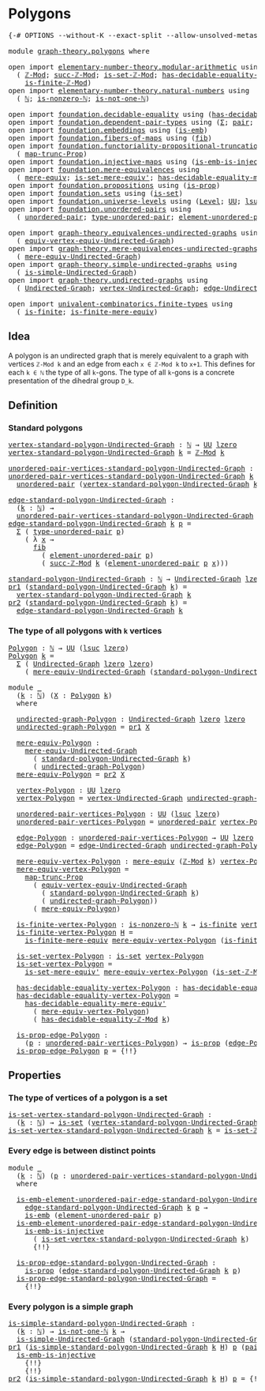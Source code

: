 # Polygons

<pre class="Agda"><a id="21" class="Symbol">{-#</a> <a id="25" class="Keyword">OPTIONS</a> <a id="33" class="Pragma">--without-K</a> <a id="45" class="Pragma">--exact-split</a> <a id="59" class="Pragma">--allow-unsolved-metas</a> <a id="82" class="Symbol">#-}</a>

<a id="87" class="Keyword">module</a> <a id="94" href="graph-theory.polygons.html" class="Module">graph-theory.polygons</a> <a id="116" class="Keyword">where</a>

<a id="123" class="Keyword">open</a> <a id="128" class="Keyword">import</a> <a id="135" href="elementary-number-theory.modular-arithmetic.html" class="Module">elementary-number-theory.modular-arithmetic</a> <a id="179" class="Keyword">using</a>
  <a id="187" class="Symbol">(</a> <a id="189" href="elementary-number-theory.modular-arithmetic.html#3648" class="Function">ℤ-Mod</a><a id="194" class="Symbol">;</a> <a id="196" href="elementary-number-theory.modular-arithmetic.html#5834" class="Function">succ-ℤ-Mod</a><a id="206" class="Symbol">;</a> <a id="208" href="elementary-number-theory.modular-arithmetic.html#4577" class="Function">is-set-ℤ-Mod</a><a id="220" class="Symbol">;</a> <a id="222" href="elementary-number-theory.modular-arithmetic.html#4298" class="Function">has-decidable-equality-ℤ-Mod</a><a id="250" class="Symbol">;</a>
    <a id="256" href="elementary-number-theory.modular-arithmetic.html#4893" class="Function">is-finite-ℤ-Mod</a><a id="271" class="Symbol">)</a>
<a id="273" class="Keyword">open</a> <a id="278" class="Keyword">import</a> <a id="285" href="elementary-number-theory.natural-numbers.html" class="Module">elementary-number-theory.natural-numbers</a> <a id="326" class="Keyword">using</a>
  <a id="334" class="Symbol">(</a> <a id="336" href="elementary-number-theory.natural-numbers.html#1458" class="Datatype">ℕ</a><a id="337" class="Symbol">;</a> <a id="339" href="elementary-number-theory.natural-numbers.html#1939" class="Function">is-nonzero-ℕ</a><a id="351" class="Symbol">;</a> <a id="353" href="elementary-number-theory.natural-numbers.html#2095" class="Function">is-not-one-ℕ</a><a id="365" class="Symbol">)</a>

<a id="368" class="Keyword">open</a> <a id="373" class="Keyword">import</a> <a id="380" href="foundation.decidable-equality.html" class="Module">foundation.decidable-equality</a> <a id="410" class="Keyword">using</a> <a id="416" class="Symbol">(</a><a id="417" href="foundation.decidable-equality.html#1799" class="Function">has-decidable-equality</a><a id="439" class="Symbol">)</a>
<a id="441" class="Keyword">open</a> <a id="446" class="Keyword">import</a> <a id="453" href="foundation.dependent-pair-types.html" class="Module">foundation.dependent-pair-types</a> <a id="485" class="Keyword">using</a> <a id="491" class="Symbol">(</a><a id="492" href="foundation-core.dependent-pair-types.html#515" class="Record">Σ</a><a id="493" class="Symbol">;</a> <a id="495" href="foundation-core.dependent-pair-types.html#588" class="InductiveConstructor">pair</a><a id="499" class="Symbol">;</a> <a id="501" href="foundation-core.dependent-pair-types.html#605" class="Field">pr1</a><a id="504" class="Symbol">;</a> <a id="506" href="foundation-core.dependent-pair-types.html#617" class="Field">pr2</a><a id="509" class="Symbol">)</a>
<a id="511" class="Keyword">open</a> <a id="516" class="Keyword">import</a> <a id="523" href="foundation.embeddings.html" class="Module">foundation.embeddings</a> <a id="545" class="Keyword">using</a> <a id="551" class="Symbol">(</a><a id="552" href="foundation-core.embeddings.html#992" class="Function">is-emb</a><a id="558" class="Symbol">)</a>
<a id="560" class="Keyword">open</a> <a id="565" class="Keyword">import</a> <a id="572" href="foundation.fibers-of-maps.html" class="Module">foundation.fibers-of-maps</a> <a id="598" class="Keyword">using</a> <a id="604" class="Symbol">(</a><a id="605" href="foundation-core.fibers-of-maps.html#942" class="Function">fib</a><a id="608" class="Symbol">)</a>
<a id="610" class="Keyword">open</a> <a id="615" class="Keyword">import</a> <a id="622" href="foundation.functoriality-propositional-truncation.html" class="Module">foundation.functoriality-propositional-truncation</a> <a id="672" class="Keyword">using</a>
  <a id="680" class="Symbol">(</a> <a id="682" href="foundation.functoriality-propositional-truncation.html#1456" class="Function">map-trunc-Prop</a><a id="696" class="Symbol">)</a>
<a id="698" class="Keyword">open</a> <a id="703" class="Keyword">import</a> <a id="710" href="foundation.injective-maps.html" class="Module">foundation.injective-maps</a> <a id="736" class="Keyword">using</a> <a id="742" class="Symbol">(</a><a id="743" href="foundation.injective-maps.html#4586" class="Function">is-emb-is-injective</a><a id="762" class="Symbol">)</a>
<a id="764" class="Keyword">open</a> <a id="769" class="Keyword">import</a> <a id="776" href="foundation.mere-equivalences.html" class="Module">foundation.mere-equivalences</a> <a id="805" class="Keyword">using</a>
  <a id="813" class="Symbol">(</a> <a id="815" href="foundation.mere-equivalences.html#1415" class="Function">mere-equiv</a><a id="825" class="Symbol">;</a> <a id="827" href="foundation.mere-equivalences.html#3474" class="Function">is-set-mere-equiv&#39;</a><a id="845" class="Symbol">;</a> <a id="847" href="foundation.mere-equivalences.html#4013" class="Function">has-decidable-equality-mere-equiv&#39;</a><a id="881" class="Symbol">)</a>
<a id="883" class="Keyword">open</a> <a id="888" class="Keyword">import</a> <a id="895" href="foundation.propositions.html" class="Module">foundation.propositions</a> <a id="919" class="Keyword">using</a> <a id="925" class="Symbol">(</a><a id="926" href="foundation-core.propositions.html#1309" class="Function">is-prop</a><a id="933" class="Symbol">)</a>
<a id="935" class="Keyword">open</a> <a id="940" class="Keyword">import</a> <a id="947" href="foundation.sets.html" class="Module">foundation.sets</a> <a id="963" class="Keyword">using</a> <a id="969" class="Symbol">(</a><a id="970" href="foundation-core.sets.html#1113" class="Function">is-set</a><a id="976" class="Symbol">)</a>
<a id="978" class="Keyword">open</a> <a id="983" class="Keyword">import</a> <a id="990" href="foundation.universe-levels.html" class="Module">foundation.universe-levels</a> <a id="1017" class="Keyword">using</a> <a id="1023" class="Symbol">(</a><a id="1024" href="Agda.Primitive.html#597" class="Postulate">Level</a><a id="1029" class="Symbol">;</a> <a id="1031" href="foundation-core.universe-levels.html#235" class="Primitive">UU</a><a id="1033" class="Symbol">;</a> <a id="1035" href="Agda.Primitive.html#780" class="Primitive">lsuc</a><a id="1039" class="Symbol">;</a> <a id="1041" href="Agda.Primitive.html#764" class="Primitive">lzero</a><a id="1046" class="Symbol">)</a>
<a id="1048" class="Keyword">open</a> <a id="1053" class="Keyword">import</a> <a id="1060" href="foundation.unordered-pairs.html" class="Module">foundation.unordered-pairs</a> <a id="1087" class="Keyword">using</a>
  <a id="1095" class="Symbol">(</a> <a id="1097" href="foundation.unordered-pairs.html#2395" class="Function">unordered-pair</a><a id="1111" class="Symbol">;</a> <a id="1113" href="foundation.unordered-pairs.html#2770" class="Function">type-unordered-pair</a><a id="1132" class="Symbol">;</a> <a id="1134" href="foundation.unordered-pairs.html#3496" class="Function">element-unordered-pair</a><a id="1156" class="Symbol">)</a>

<a id="1159" class="Keyword">open</a> <a id="1164" class="Keyword">import</a> <a id="1171" href="graph-theory.equivalences-undirected-graphs.html" class="Module">graph-theory.equivalences-undirected-graphs</a> <a id="1215" class="Keyword">using</a>
  <a id="1223" class="Symbol">(</a> <a id="1225" href="graph-theory.equivalences-undirected-graphs.html#2222" class="Function">equiv-vertex-equiv-Undirected-Graph</a><a id="1260" class="Symbol">)</a>
<a id="1262" class="Keyword">open</a> <a id="1267" class="Keyword">import</a> <a id="1274" href="graph-theory.mere-equivalences-undirected-graphs.html" class="Module">graph-theory.mere-equivalences-undirected-graphs</a> <a id="1323" class="Keyword">using</a>
  <a id="1331" class="Symbol">(</a> <a id="1333" href="graph-theory.mere-equivalences-undirected-graphs.html#1028" class="Function">mere-equiv-Undirected-Graph</a><a id="1360" class="Symbol">)</a>
<a id="1362" class="Keyword">open</a> <a id="1367" class="Keyword">import</a> <a id="1374" href="graph-theory.simple-undirected-graphs.html" class="Module">graph-theory.simple-undirected-graphs</a> <a id="1412" class="Keyword">using</a>
  <a id="1420" class="Symbol">(</a> <a id="1422" href="graph-theory.simple-undirected-graphs.html#1589" class="Function">is-simple-Undirected-Graph</a><a id="1448" class="Symbol">)</a>
<a id="1450" class="Keyword">open</a> <a id="1455" class="Keyword">import</a> <a id="1462" href="graph-theory.undirected-graphs.html" class="Module">graph-theory.undirected-graphs</a> <a id="1493" class="Keyword">using</a>
  <a id="1501" class="Symbol">(</a> <a id="1503" href="graph-theory.undirected-graphs.html#785" class="Function">Undirected-Graph</a><a id="1519" class="Symbol">;</a> <a id="1521" href="graph-theory.undirected-graphs.html#981" class="Function">vertex-Undirected-Graph</a><a id="1544" class="Symbol">;</a> <a id="1546" href="graph-theory.undirected-graphs.html#1651" class="Function">edge-Undirected-Graph</a><a id="1567" class="Symbol">)</a>

<a id="1570" class="Keyword">open</a> <a id="1575" class="Keyword">import</a> <a id="1582" href="univalent-combinatorics.finite-types.html" class="Module">univalent-combinatorics.finite-types</a> <a id="1619" class="Keyword">using</a>
  <a id="1627" class="Symbol">(</a> <a id="1629" href="univalent-combinatorics.finite-types.html#4174" class="Function">is-finite</a><a id="1638" class="Symbol">;</a> <a id="1640" href="univalent-combinatorics.finite-types.html#7568" class="Function">is-finite-mere-equiv</a><a id="1660" class="Symbol">)</a>
</pre>
## Idea

A polygon is an undirected graph that is merely equivalent to a graph with vertices `ℤ-Mod k` and an edge from each `x ∈ ℤ-Mod k` to `x+1`. This defines for each `k ∈ ℕ` the type of all `k`-gons. The type of all `k`-gons is a concrete presentation of the dihedral group `D_k`.

## Definition

### Standard polygons

<pre class="Agda"><a id="vertex-standard-polygon-Undirected-Graph"></a><a id="2000" href="graph-theory.polygons.html#2000" class="Function">vertex-standard-polygon-Undirected-Graph</a> <a id="2041" class="Symbol">:</a> <a id="2043" href="elementary-number-theory.natural-numbers.html#1458" class="Datatype">ℕ</a> <a id="2045" class="Symbol">→</a> <a id="2047" href="foundation-core.universe-levels.html#235" class="Primitive">UU</a> <a id="2050" href="Agda.Primitive.html#764" class="Primitive">lzero</a>
<a id="2056" href="graph-theory.polygons.html#2000" class="Function">vertex-standard-polygon-Undirected-Graph</a> <a id="2097" href="graph-theory.polygons.html#2097" class="Bound">k</a> <a id="2099" class="Symbol">=</a> <a id="2101" href="elementary-number-theory.modular-arithmetic.html#3648" class="Function">ℤ-Mod</a> <a id="2107" href="graph-theory.polygons.html#2097" class="Bound">k</a>

<a id="unordered-pair-vertices-standard-polygon-Undirected-Graph"></a><a id="2110" href="graph-theory.polygons.html#2110" class="Function">unordered-pair-vertices-standard-polygon-Undirected-Graph</a> <a id="2168" class="Symbol">:</a> <a id="2170" href="elementary-number-theory.natural-numbers.html#1458" class="Datatype">ℕ</a> <a id="2172" class="Symbol">→</a> <a id="2174" href="foundation-core.universe-levels.html#235" class="Primitive">UU</a> <a id="2177" class="Symbol">(</a><a id="2178" href="Agda.Primitive.html#780" class="Primitive">lsuc</a> <a id="2183" href="Agda.Primitive.html#764" class="Primitive">lzero</a><a id="2188" class="Symbol">)</a>
<a id="2190" href="graph-theory.polygons.html#2110" class="Function">unordered-pair-vertices-standard-polygon-Undirected-Graph</a> <a id="2248" href="graph-theory.polygons.html#2248" class="Bound">k</a> <a id="2250" class="Symbol">=</a>
  <a id="2254" href="foundation.unordered-pairs.html#2395" class="Function">unordered-pair</a> <a id="2269" class="Symbol">(</a><a id="2270" href="graph-theory.polygons.html#2000" class="Function">vertex-standard-polygon-Undirected-Graph</a> <a id="2311" href="graph-theory.polygons.html#2248" class="Bound">k</a><a id="2312" class="Symbol">)</a>

<a id="edge-standard-polygon-Undirected-Graph"></a><a id="2315" href="graph-theory.polygons.html#2315" class="Function">edge-standard-polygon-Undirected-Graph</a> <a id="2354" class="Symbol">:</a>
  <a id="2358" class="Symbol">(</a><a id="2359" href="graph-theory.polygons.html#2359" class="Bound">k</a> <a id="2361" class="Symbol">:</a> <a id="2363" href="elementary-number-theory.natural-numbers.html#1458" class="Datatype">ℕ</a><a id="2364" class="Symbol">)</a> <a id="2366" class="Symbol">→</a>
  <a id="2370" href="graph-theory.polygons.html#2110" class="Function">unordered-pair-vertices-standard-polygon-Undirected-Graph</a> <a id="2428" href="graph-theory.polygons.html#2359" class="Bound">k</a> <a id="2430" class="Symbol">→</a> <a id="2432" href="foundation-core.universe-levels.html#235" class="Primitive">UU</a> <a id="2435" href="Agda.Primitive.html#764" class="Primitive">lzero</a>
<a id="2441" href="graph-theory.polygons.html#2315" class="Function">edge-standard-polygon-Undirected-Graph</a> <a id="2480" href="graph-theory.polygons.html#2480" class="Bound">k</a> <a id="2482" href="graph-theory.polygons.html#2482" class="Bound">p</a> <a id="2484" class="Symbol">=</a>
  <a id="2488" href="foundation-core.dependent-pair-types.html#515" class="Record">Σ</a> <a id="2490" class="Symbol">(</a> <a id="2492" href="foundation.unordered-pairs.html#2770" class="Function">type-unordered-pair</a> <a id="2512" href="graph-theory.polygons.html#2482" class="Bound">p</a><a id="2513" class="Symbol">)</a>
    <a id="2519" class="Symbol">(</a> <a id="2521" class="Symbol">λ</a> <a id="2523" href="graph-theory.polygons.html#2523" class="Bound">x</a> <a id="2525" class="Symbol">→</a>
      <a id="2533" href="foundation-core.fibers-of-maps.html#942" class="Function">fib</a>
        <a id="2545" class="Symbol">(</a> <a id="2547" href="foundation.unordered-pairs.html#3496" class="Function">element-unordered-pair</a> <a id="2570" href="graph-theory.polygons.html#2482" class="Bound">p</a><a id="2571" class="Symbol">)</a>
        <a id="2581" class="Symbol">(</a> <a id="2583" href="elementary-number-theory.modular-arithmetic.html#5834" class="Function">succ-ℤ-Mod</a> <a id="2594" href="graph-theory.polygons.html#2480" class="Bound">k</a> <a id="2596" class="Symbol">(</a><a id="2597" href="foundation.unordered-pairs.html#3496" class="Function">element-unordered-pair</a> <a id="2620" href="graph-theory.polygons.html#2482" class="Bound">p</a> <a id="2622" href="graph-theory.polygons.html#2523" class="Bound">x</a><a id="2623" class="Symbol">)))</a>

<a id="standard-polygon-Undirected-Graph"></a><a id="2628" href="graph-theory.polygons.html#2628" class="Function">standard-polygon-Undirected-Graph</a> <a id="2662" class="Symbol">:</a> <a id="2664" href="elementary-number-theory.natural-numbers.html#1458" class="Datatype">ℕ</a> <a id="2666" class="Symbol">→</a> <a id="2668" href="graph-theory.undirected-graphs.html#785" class="Function">Undirected-Graph</a> <a id="2685" href="Agda.Primitive.html#764" class="Primitive">lzero</a> <a id="2691" href="Agda.Primitive.html#764" class="Primitive">lzero</a>
<a id="2697" href="foundation-core.dependent-pair-types.html#605" class="Field">pr1</a> <a id="2701" class="Symbol">(</a><a id="2702" href="graph-theory.polygons.html#2628" class="Function">standard-polygon-Undirected-Graph</a> <a id="2736" href="graph-theory.polygons.html#2736" class="Bound">k</a><a id="2737" class="Symbol">)</a> <a id="2739" class="Symbol">=</a>
  <a id="2743" href="graph-theory.polygons.html#2000" class="Function">vertex-standard-polygon-Undirected-Graph</a> <a id="2784" href="graph-theory.polygons.html#2736" class="Bound">k</a>
<a id="2786" href="foundation-core.dependent-pair-types.html#617" class="Field">pr2</a> <a id="2790" class="Symbol">(</a><a id="2791" href="graph-theory.polygons.html#2628" class="Function">standard-polygon-Undirected-Graph</a> <a id="2825" href="graph-theory.polygons.html#2825" class="Bound">k</a><a id="2826" class="Symbol">)</a> <a id="2828" class="Symbol">=</a>
  <a id="2832" href="graph-theory.polygons.html#2315" class="Function">edge-standard-polygon-Undirected-Graph</a> <a id="2871" href="graph-theory.polygons.html#2825" class="Bound">k</a>
</pre>
### The type of all polygons with `k` vertices

<pre class="Agda"><a id="Polygon"></a><a id="2934" href="graph-theory.polygons.html#2934" class="Function">Polygon</a> <a id="2942" class="Symbol">:</a> <a id="2944" href="elementary-number-theory.natural-numbers.html#1458" class="Datatype">ℕ</a> <a id="2946" class="Symbol">→</a> <a id="2948" href="foundation-core.universe-levels.html#235" class="Primitive">UU</a> <a id="2951" class="Symbol">(</a><a id="2952" href="Agda.Primitive.html#780" class="Primitive">lsuc</a> <a id="2957" href="Agda.Primitive.html#764" class="Primitive">lzero</a><a id="2962" class="Symbol">)</a>
<a id="2964" href="graph-theory.polygons.html#2934" class="Function">Polygon</a> <a id="2972" href="graph-theory.polygons.html#2972" class="Bound">k</a> <a id="2974" class="Symbol">=</a>
  <a id="2978" href="foundation-core.dependent-pair-types.html#515" class="Record">Σ</a> <a id="2980" class="Symbol">(</a> <a id="2982" href="graph-theory.undirected-graphs.html#785" class="Function">Undirected-Graph</a> <a id="2999" href="Agda.Primitive.html#764" class="Primitive">lzero</a> <a id="3005" href="Agda.Primitive.html#764" class="Primitive">lzero</a><a id="3010" class="Symbol">)</a>
    <a id="3016" class="Symbol">(</a> <a id="3018" href="graph-theory.mere-equivalences-undirected-graphs.html#1028" class="Function">mere-equiv-Undirected-Graph</a> <a id="3046" class="Symbol">(</a><a id="3047" href="graph-theory.polygons.html#2628" class="Function">standard-polygon-Undirected-Graph</a> <a id="3081" href="graph-theory.polygons.html#2972" class="Bound">k</a><a id="3082" class="Symbol">))</a>

<a id="3086" class="Keyword">module</a> <a id="3093" href="graph-theory.polygons.html#3093" class="Module">_</a>
  <a id="3097" class="Symbol">(</a><a id="3098" href="graph-theory.polygons.html#3098" class="Bound">k</a> <a id="3100" class="Symbol">:</a> <a id="3102" href="elementary-number-theory.natural-numbers.html#1458" class="Datatype">ℕ</a><a id="3103" class="Symbol">)</a> <a id="3105" class="Symbol">(</a><a id="3106" href="graph-theory.polygons.html#3106" class="Bound">X</a> <a id="3108" class="Symbol">:</a> <a id="3110" href="graph-theory.polygons.html#2934" class="Function">Polygon</a> <a id="3118" href="graph-theory.polygons.html#3098" class="Bound">k</a><a id="3119" class="Symbol">)</a>
  <a id="3123" class="Keyword">where</a>
  
  <a id="3134" href="graph-theory.polygons.html#3134" class="Function">undirected-graph-Polygon</a> <a id="3159" class="Symbol">:</a> <a id="3161" href="graph-theory.undirected-graphs.html#785" class="Function">Undirected-Graph</a> <a id="3178" href="Agda.Primitive.html#764" class="Primitive">lzero</a> <a id="3184" href="Agda.Primitive.html#764" class="Primitive">lzero</a>
  <a id="3192" href="graph-theory.polygons.html#3134" class="Function">undirected-graph-Polygon</a> <a id="3217" class="Symbol">=</a> <a id="3219" href="foundation-core.dependent-pair-types.html#605" class="Field">pr1</a> <a id="3223" href="graph-theory.polygons.html#3106" class="Bound">X</a>

  <a id="3228" href="graph-theory.polygons.html#3228" class="Function">mere-equiv-Polygon</a> <a id="3247" class="Symbol">:</a>
    <a id="3253" href="graph-theory.mere-equivalences-undirected-graphs.html#1028" class="Function">mere-equiv-Undirected-Graph</a>
      <a id="3287" class="Symbol">(</a> <a id="3289" href="graph-theory.polygons.html#2628" class="Function">standard-polygon-Undirected-Graph</a> <a id="3323" href="graph-theory.polygons.html#3098" class="Bound">k</a><a id="3324" class="Symbol">)</a>
      <a id="3332" class="Symbol">(</a> <a id="3334" href="graph-theory.polygons.html#3134" class="Function">undirected-graph-Polygon</a><a id="3358" class="Symbol">)</a>
  <a id="3362" href="graph-theory.polygons.html#3228" class="Function">mere-equiv-Polygon</a> <a id="3381" class="Symbol">=</a> <a id="3383" href="foundation-core.dependent-pair-types.html#617" class="Field">pr2</a> <a id="3387" href="graph-theory.polygons.html#3106" class="Bound">X</a>

  <a id="3392" href="graph-theory.polygons.html#3392" class="Function">vertex-Polygon</a> <a id="3407" class="Symbol">:</a> <a id="3409" href="foundation-core.universe-levels.html#235" class="Primitive">UU</a> <a id="3412" href="Agda.Primitive.html#764" class="Primitive">lzero</a>
  <a id="3420" href="graph-theory.polygons.html#3392" class="Function">vertex-Polygon</a> <a id="3435" class="Symbol">=</a> <a id="3437" href="graph-theory.undirected-graphs.html#981" class="Function">vertex-Undirected-Graph</a> <a id="3461" href="graph-theory.polygons.html#3134" class="Function">undirected-graph-Polygon</a>

  <a id="3489" href="graph-theory.polygons.html#3489" class="Function">unordered-pair-vertices-Polygon</a> <a id="3521" class="Symbol">:</a> <a id="3523" href="foundation-core.universe-levels.html#235" class="Primitive">UU</a> <a id="3526" class="Symbol">(</a><a id="3527" href="Agda.Primitive.html#780" class="Primitive">lsuc</a> <a id="3532" href="Agda.Primitive.html#764" class="Primitive">lzero</a><a id="3537" class="Symbol">)</a>
  <a id="3541" href="graph-theory.polygons.html#3489" class="Function">unordered-pair-vertices-Polygon</a> <a id="3573" class="Symbol">=</a> <a id="3575" href="foundation.unordered-pairs.html#2395" class="Function">unordered-pair</a> <a id="3590" href="graph-theory.polygons.html#3392" class="Function">vertex-Polygon</a>

  <a id="3608" href="graph-theory.polygons.html#3608" class="Function">edge-Polygon</a> <a id="3621" class="Symbol">:</a> <a id="3623" href="graph-theory.polygons.html#3489" class="Function">unordered-pair-vertices-Polygon</a> <a id="3655" class="Symbol">→</a> <a id="3657" href="foundation-core.universe-levels.html#235" class="Primitive">UU</a> <a id="3660" href="Agda.Primitive.html#764" class="Primitive">lzero</a>
  <a id="3668" href="graph-theory.polygons.html#3608" class="Function">edge-Polygon</a> <a id="3681" class="Symbol">=</a> <a id="3683" href="graph-theory.undirected-graphs.html#1651" class="Function">edge-Undirected-Graph</a> <a id="3705" href="graph-theory.polygons.html#3134" class="Function">undirected-graph-Polygon</a>

  <a id="3733" href="graph-theory.polygons.html#3733" class="Function">mere-equiv-vertex-Polygon</a> <a id="3759" class="Symbol">:</a> <a id="3761" href="foundation.mere-equivalences.html#1415" class="Function">mere-equiv</a> <a id="3772" class="Symbol">(</a><a id="3773" href="elementary-number-theory.modular-arithmetic.html#3648" class="Function">ℤ-Mod</a> <a id="3779" href="graph-theory.polygons.html#3098" class="Bound">k</a><a id="3780" class="Symbol">)</a> <a id="3782" href="graph-theory.polygons.html#3392" class="Function">vertex-Polygon</a>
  <a id="3799" href="graph-theory.polygons.html#3733" class="Function">mere-equiv-vertex-Polygon</a> <a id="3825" class="Symbol">=</a>
    <a id="3831" href="foundation.functoriality-propositional-truncation.html#1456" class="Function">map-trunc-Prop</a>
      <a id="3852" class="Symbol">(</a> <a id="3854" href="graph-theory.equivalences-undirected-graphs.html#2222" class="Function">equiv-vertex-equiv-Undirected-Graph</a>
        <a id="3898" class="Symbol">(</a> <a id="3900" href="graph-theory.polygons.html#2628" class="Function">standard-polygon-Undirected-Graph</a> <a id="3934" href="graph-theory.polygons.html#3098" class="Bound">k</a><a id="3935" class="Symbol">)</a>
        <a id="3945" class="Symbol">(</a> <a id="3947" href="graph-theory.polygons.html#3134" class="Function">undirected-graph-Polygon</a><a id="3971" class="Symbol">))</a>
      <a id="3980" class="Symbol">(</a> <a id="3982" href="graph-theory.polygons.html#3228" class="Function">mere-equiv-Polygon</a><a id="4000" class="Symbol">)</a>

  <a id="4005" href="graph-theory.polygons.html#4005" class="Function">is-finite-vertex-Polygon</a> <a id="4030" class="Symbol">:</a> <a id="4032" href="elementary-number-theory.natural-numbers.html#1939" class="Function">is-nonzero-ℕ</a> <a id="4045" href="graph-theory.polygons.html#3098" class="Bound">k</a> <a id="4047" class="Symbol">→</a> <a id="4049" href="univalent-combinatorics.finite-types.html#4174" class="Function">is-finite</a> <a id="4059" href="graph-theory.polygons.html#3392" class="Function">vertex-Polygon</a>
  <a id="4076" href="graph-theory.polygons.html#4005" class="Function">is-finite-vertex-Polygon</a> <a id="4101" href="graph-theory.polygons.html#4101" class="Bound">H</a> <a id="4103" class="Symbol">=</a>
    <a id="4109" href="univalent-combinatorics.finite-types.html#7568" class="Function">is-finite-mere-equiv</a> <a id="4130" href="graph-theory.polygons.html#3733" class="Function">mere-equiv-vertex-Polygon</a> <a id="4156" class="Symbol">(</a><a id="4157" href="elementary-number-theory.modular-arithmetic.html#4893" class="Function">is-finite-ℤ-Mod</a> <a id="4173" href="graph-theory.polygons.html#4101" class="Bound">H</a><a id="4174" class="Symbol">)</a>

  <a id="4179" href="graph-theory.polygons.html#4179" class="Function">is-set-vertex-Polygon</a> <a id="4201" class="Symbol">:</a> <a id="4203" href="foundation-core.sets.html#1113" class="Function">is-set</a> <a id="4210" href="graph-theory.polygons.html#3392" class="Function">vertex-Polygon</a>
  <a id="4227" href="graph-theory.polygons.html#4179" class="Function">is-set-vertex-Polygon</a> <a id="4249" class="Symbol">=</a>
    <a id="4255" href="foundation.mere-equivalences.html#3474" class="Function">is-set-mere-equiv&#39;</a> <a id="4274" href="graph-theory.polygons.html#3733" class="Function">mere-equiv-vertex-Polygon</a> <a id="4300" class="Symbol">(</a><a id="4301" href="elementary-number-theory.modular-arithmetic.html#4577" class="Function">is-set-ℤ-Mod</a> <a id="4314" href="graph-theory.polygons.html#3098" class="Bound">k</a><a id="4315" class="Symbol">)</a>

  <a id="4320" href="graph-theory.polygons.html#4320" class="Function">has-decidable-equality-vertex-Polygon</a> <a id="4358" class="Symbol">:</a> <a id="4360" href="foundation.decidable-equality.html#1799" class="Function">has-decidable-equality</a> <a id="4383" href="graph-theory.polygons.html#3392" class="Function">vertex-Polygon</a>
  <a id="4400" href="graph-theory.polygons.html#4320" class="Function">has-decidable-equality-vertex-Polygon</a> <a id="4438" class="Symbol">=</a>
    <a id="4444" href="foundation.mere-equivalences.html#4013" class="Function">has-decidable-equality-mere-equiv&#39;</a>
      <a id="4485" class="Symbol">(</a> <a id="4487" href="graph-theory.polygons.html#3733" class="Function">mere-equiv-vertex-Polygon</a><a id="4512" class="Symbol">)</a>
      <a id="4520" class="Symbol">(</a> <a id="4522" href="elementary-number-theory.modular-arithmetic.html#4298" class="Function">has-decidable-equality-ℤ-Mod</a> <a id="4551" href="graph-theory.polygons.html#3098" class="Bound">k</a><a id="4552" class="Symbol">)</a>

  <a id="4557" href="graph-theory.polygons.html#4557" class="Function">is-prop-edge-Polygon</a> <a id="4578" class="Symbol">:</a>
    <a id="4584" class="Symbol">(</a><a id="4585" href="graph-theory.polygons.html#4585" class="Bound">p</a> <a id="4587" class="Symbol">:</a> <a id="4589" href="graph-theory.polygons.html#3489" class="Function">unordered-pair-vertices-Polygon</a><a id="4620" class="Symbol">)</a> <a id="4622" class="Symbol">→</a> <a id="4624" href="foundation-core.propositions.html#1309" class="Function">is-prop</a> <a id="4632" class="Symbol">(</a><a id="4633" href="graph-theory.polygons.html#3608" class="Function">edge-Polygon</a> <a id="4646" href="graph-theory.polygons.html#4585" class="Bound">p</a><a id="4647" class="Symbol">)</a>
  <a id="4651" href="graph-theory.polygons.html#4557" class="Function">is-prop-edge-Polygon</a> <a id="4672" href="graph-theory.polygons.html#4672" class="Bound">p</a> <a id="4674" class="Symbol">=</a> <a id="4676" class="Hole">{!!}</a>
</pre>
## Properties

### The type of vertices of a polygon is a set

<pre class="Agda"><a id="is-set-vertex-standard-polygon-Undirected-Graph"></a><a id="4757" href="graph-theory.polygons.html#4757" class="Function">is-set-vertex-standard-polygon-Undirected-Graph</a> <a id="4805" class="Symbol">:</a>
  <a id="4809" class="Symbol">(</a><a id="4810" href="graph-theory.polygons.html#4810" class="Bound">k</a> <a id="4812" class="Symbol">:</a> <a id="4814" href="elementary-number-theory.natural-numbers.html#1458" class="Datatype">ℕ</a><a id="4815" class="Symbol">)</a> <a id="4817" class="Symbol">→</a> <a id="4819" href="foundation-core.sets.html#1113" class="Function">is-set</a> <a id="4826" class="Symbol">(</a><a id="4827" href="graph-theory.polygons.html#2000" class="Function">vertex-standard-polygon-Undirected-Graph</a> <a id="4868" href="graph-theory.polygons.html#4810" class="Bound">k</a><a id="4869" class="Symbol">)</a>
<a id="4871" href="graph-theory.polygons.html#4757" class="Function">is-set-vertex-standard-polygon-Undirected-Graph</a> <a id="4919" href="graph-theory.polygons.html#4919" class="Bound">k</a> <a id="4921" class="Symbol">=</a> <a id="4923" href="elementary-number-theory.modular-arithmetic.html#4577" class="Function">is-set-ℤ-Mod</a> <a id="4936" href="graph-theory.polygons.html#4919" class="Bound">k</a>
</pre>
### Every edge is between distinct points

<pre class="Agda"><a id="4994" class="Keyword">module</a> <a id="5001" href="graph-theory.polygons.html#5001" class="Module">_</a>
  <a id="5005" class="Symbol">(</a><a id="5006" href="graph-theory.polygons.html#5006" class="Bound">k</a> <a id="5008" class="Symbol">:</a> <a id="5010" href="elementary-number-theory.natural-numbers.html#1458" class="Datatype">ℕ</a><a id="5011" class="Symbol">)</a> <a id="5013" class="Symbol">(</a><a id="5014" href="graph-theory.polygons.html#5014" class="Bound">p</a> <a id="5016" class="Symbol">:</a> <a id="5018" href="graph-theory.polygons.html#2110" class="Function">unordered-pair-vertices-standard-polygon-Undirected-Graph</a> <a id="5076" href="graph-theory.polygons.html#5006" class="Bound">k</a><a id="5077" class="Symbol">)</a>
  <a id="5081" class="Keyword">where</a>
  
  <a id="5092" href="graph-theory.polygons.html#5092" class="Function">is-emb-element-unordered-pair-edge-standard-polygon-Undirected-Graph</a> <a id="5161" class="Symbol">:</a>
    <a id="5167" href="graph-theory.polygons.html#2315" class="Function">edge-standard-polygon-Undirected-Graph</a> <a id="5206" href="graph-theory.polygons.html#5006" class="Bound">k</a> <a id="5208" href="graph-theory.polygons.html#5014" class="Bound">p</a> <a id="5210" class="Symbol">→</a> 
    <a id="5217" href="foundation-core.embeddings.html#992" class="Function">is-emb</a> <a id="5224" class="Symbol">(</a><a id="5225" href="foundation.unordered-pairs.html#3496" class="Function">element-unordered-pair</a> <a id="5248" href="graph-theory.polygons.html#5014" class="Bound">p</a><a id="5249" class="Symbol">)</a>
  <a id="5253" href="graph-theory.polygons.html#5092" class="Function">is-emb-element-unordered-pair-edge-standard-polygon-Undirected-Graph</a> <a id="5322" href="graph-theory.polygons.html#5322" class="Bound">e</a> <a id="5324" class="Symbol">=</a>
    <a id="5330" href="foundation.injective-maps.html#4586" class="Function">is-emb-is-injective</a>
      <a id="5356" class="Symbol">(</a> <a id="5358" href="graph-theory.polygons.html#4757" class="Function">is-set-vertex-standard-polygon-Undirected-Graph</a> <a id="5406" href="graph-theory.polygons.html#5006" class="Bound">k</a><a id="5407" class="Symbol">)</a>
      <a id="5415" class="Hole">{!!}</a>

  <a id="5423" href="graph-theory.polygons.html#5423" class="Function">is-prop-edge-standard-polygon-Undirected-Graph</a> <a id="5470" class="Symbol">:</a>
    <a id="5476" href="foundation-core.propositions.html#1309" class="Function">is-prop</a> <a id="5484" class="Symbol">(</a><a id="5485" href="graph-theory.polygons.html#2315" class="Function">edge-standard-polygon-Undirected-Graph</a> <a id="5524" href="graph-theory.polygons.html#5006" class="Bound">k</a> <a id="5526" href="graph-theory.polygons.html#5014" class="Bound">p</a><a id="5527" class="Symbol">)</a>
  <a id="5531" href="graph-theory.polygons.html#5423" class="Function">is-prop-edge-standard-polygon-Undirected-Graph</a> <a id="5578" class="Symbol">=</a>
    <a id="5584" class="Hole">{!!}</a>
</pre>
### Every polygon is a simple graph

<pre class="Agda"><a id="is-simple-standard-polygon-Undirected-Graph"></a><a id="5639" href="graph-theory.polygons.html#5639" class="Function">is-simple-standard-polygon-Undirected-Graph</a> <a id="5683" class="Symbol">:</a>
  <a id="5687" class="Symbol">(</a><a id="5688" href="graph-theory.polygons.html#5688" class="Bound">k</a> <a id="5690" class="Symbol">:</a> <a id="5692" href="elementary-number-theory.natural-numbers.html#1458" class="Datatype">ℕ</a><a id="5693" class="Symbol">)</a> <a id="5695" class="Symbol">→</a> <a id="5697" href="elementary-number-theory.natural-numbers.html#2095" class="Function">is-not-one-ℕ</a> <a id="5710" href="graph-theory.polygons.html#5688" class="Bound">k</a> <a id="5712" class="Symbol">→</a>
  <a id="5716" href="graph-theory.simple-undirected-graphs.html#1589" class="Function">is-simple-Undirected-Graph</a> <a id="5743" class="Symbol">(</a><a id="5744" href="graph-theory.polygons.html#2628" class="Function">standard-polygon-Undirected-Graph</a> <a id="5778" href="graph-theory.polygons.html#5688" class="Bound">k</a><a id="5779" class="Symbol">)</a>
<a id="5781" href="foundation-core.dependent-pair-types.html#605" class="Field">pr1</a> <a id="5785" class="Symbol">(</a><a id="5786" href="graph-theory.polygons.html#5639" class="Function">is-simple-standard-polygon-Undirected-Graph</a> <a id="5830" href="graph-theory.polygons.html#5830" class="Bound">k</a> <a id="5832" href="graph-theory.polygons.html#5832" class="Bound">H</a><a id="5833" class="Symbol">)</a> <a id="5835" href="graph-theory.polygons.html#5835" class="Bound">p</a> <a id="5837" class="Symbol">(</a><a id="5838" href="foundation-core.dependent-pair-types.html#588" class="InductiveConstructor">pair</a> <a id="5843" href="graph-theory.polygons.html#5843" class="Bound">x</a> <a id="5845" class="Symbol">(</a><a id="5846" href="foundation-core.dependent-pair-types.html#588" class="InductiveConstructor">pair</a> <a id="5851" href="graph-theory.polygons.html#5851" class="Bound">y</a> <a id="5853" href="graph-theory.polygons.html#5853" class="Bound">α</a><a id="5854" class="Symbol">))</a> <a id="5857" class="Symbol">=</a>
  <a id="5861" href="foundation.injective-maps.html#4586" class="Function">is-emb-is-injective</a>
    <a id="5885" class="Hole">{!!}</a>
    <a id="5894" class="Hole">{!!}</a>
<a id="5899" href="foundation-core.dependent-pair-types.html#617" class="Field">pr2</a> <a id="5903" class="Symbol">(</a><a id="5904" href="graph-theory.polygons.html#5639" class="Function">is-simple-standard-polygon-Undirected-Graph</a> <a id="5948" href="graph-theory.polygons.html#5948" class="Bound">k</a> <a id="5950" href="graph-theory.polygons.html#5950" class="Bound">H</a><a id="5951" class="Symbol">)</a> <a id="5953" href="graph-theory.polygons.html#5953" class="Bound">p</a> <a id="5955" class="Symbol">=</a> <a id="5957" class="Hole">{!!}</a>
</pre>